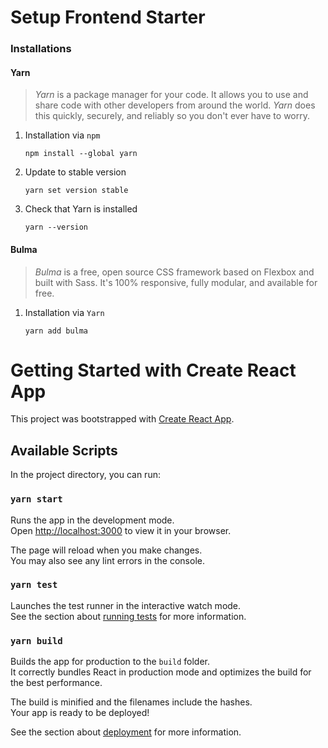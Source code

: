 # Setup Frontend Starter

### Installations

#### Yarn

> *Yarn* is a package manager for your code. It allows you to use and share code with other developers from around the world. *Yarn* does this quickly, securely, and reliably so you don't ever have to worry.

1. Installation via `npm`
   
   ```properties
   npm install --global yarn
   ```

2. Update to stable version
   
   ```properties
   yarn set version stable
   ```

3. Check that Yarn is installed
   
   ```properties
   yarn --version
   ```

#### Bulma

> *Bulma* is a free, open source CSS framework based on Flexbox and built with Sass. It's 100% responsive, fully modular, and available for free.

1. Installation via `Yarn`
   
   ```properties
   yarn add bulma
   ```

# Getting Started with Create React App

This project was bootstrapped with [Create React App](https://github.com/facebook/create-react-app).

## Available Scripts

In the project directory, you can run:

### `yarn start`

Runs the app in the development mode.\
Open [http://localhost:3000](http://localhost:3000) to view it in your browser.

The page will reload when you make changes.\
You may also see any lint errors in the console.

### `yarn test`

Launches the test runner in the interactive watch mode.\
See the section about [running tests](https://facebook.github.io/create-react-app/docs/running-tests) for more information.

### `yarn build`

Builds the app for production to the `build` folder.\
It correctly bundles React in production mode and optimizes the build for the best performance.

The build is minified and the filenames include the hashes.\
Your app is ready to be deployed!

See the section about [deployment](https://facebook.github.io/create-react-app/docs/deployment) for more information.
